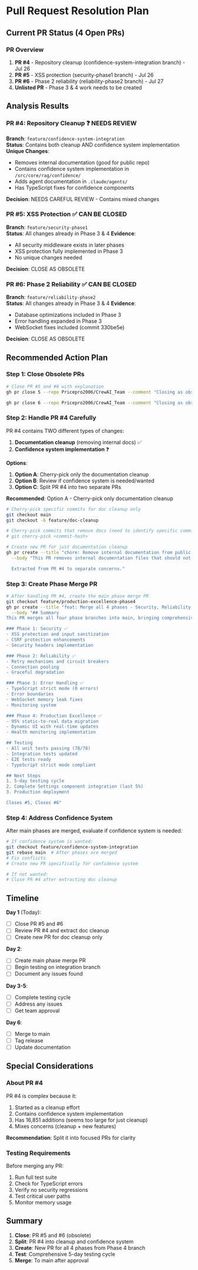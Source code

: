 # Pull Request Resolution Plan

## Current PR Status (4 Open PRs)

### PR Overview

1. **PR #4** - Repository cleanup (confidence-system-integration branch) - Jul 26
2. **PR #5** - XSS protection (security-phase1 branch) - Jul 26
3. **PR #6** - Phase 2 reliability (reliability-phase2 branch) - Jul 27
4. **Unlisted PR** - Phase 3 & 4 work needs to be created

## Analysis Results

### PR #4: Repository Cleanup ❓ NEEDS REVIEW

**Branch**: `feature/confidence-system-integration`  
**Status**: Contains both cleanup AND confidence system implementation
**Unique Changes**:

- Removes internal documentation (good for public repo)
- Contains confidence system implementation in `/src/core/rag/confidence/`
- Adds agent documentation in `.claude/agents/`
- Has TypeScript fixes for confidence components

**Decision**: NEEDS CAREFUL REVIEW - Contains mixed changes

### PR #5: XSS Protection ✅ CAN BE CLOSED

**Branch**: `feature/security-phase1`  
**Status**: All changes already in Phase 3 & 4
**Evidence**:

- All security middleware exists in later phases
- XSS protection fully implemented in Phase 3
- No unique changes needed

**Decision**: CLOSE AS OBSOLETE

### PR #6: Phase 2 Reliability ✅ CAN BE CLOSED

**Branch**: `feature/reliability-phase2`  
**Status**: All changes already in Phase 3 & 4
**Evidence**:

- Database optimizations included in Phase 3
- Error handling expanded in Phase 3
- WebSocket fixes included (commit 330be5e)

**Decision**: CLOSE AS OBSOLETE

## Recommended Action Plan

### Step 1: Close Obsolete PRs

```bash
# Close PR #5 and #6 with explanation
gh pr close 5 --repo Pricepro2006/CrewAI_Team --comment "Closing as obsolete - all security changes have been incorporated into Phase 3 (feature/error-handling-phase3) which includes comprehensive error handling and security improvements."

gh pr close 6 --repo Pricepro2006/CrewAI_Team --comment "Closing as obsolete - all reliability improvements have been incorporated into Phase 3 (feature/error-handling-phase3) which includes database optimization, error handling, and WebSocket fixes."
```

### Step 2: Handle PR #4 Carefully

PR #4 contains TWO different types of changes:

1. **Documentation cleanup** (removing internal docs) ✅
2. **Confidence system implementation** ❓

**Options**:

1. **Option A**: Cherry-pick only the documentation cleanup
2. **Option B**: Review if confidence system is needed/wanted
3. **Option C**: Split PR #4 into two separate PRs

**Recommended**: Option A - Cherry-pick only documentation cleanup

```bash
# Cherry-pick specific commits for doc cleanup only
git checkout main
git checkout -b feature/doc-cleanup

# Cherry-pick commits that remove docs (need to identify specific commits)
# git cherry-pick <commit-hash>

# Create new PR for just documentation cleanup
gh pr create --title "chore: Remove internal documentation from public repository" \
  --body "This PR removes internal documentation files that should not be in the public repository.

  Extracted from PR #4 to separate concerns."
```

### Step 3: Create Phase Merge PR

```bash
# After handling PR #4, create the main phase merge PR
git checkout feature/production-excellence-phase4
gh pr create --title "feat: Merge all 4 phases - Security, Reliability, Error Handling, Production Excellence" \
  --body "## Summary
This PR merges all four phase branches into main, bringing comprehensive improvements:

### Phase 1: Security ✅
- XSS protection and input sanitization
- CSRF protection enhancements
- Security headers implementation

### Phase 2: Reliability ✅
- Retry mechanisms and circuit breakers
- Connection pooling
- Graceful degradation

### Phase 3: Error Handling ✅
- TypeScript strict mode (0 errors)
- Error boundaries
- WebSocket memory leak fixes
- Monitoring system

### Phase 4: Production Excellence ✅
- 95% static-to-real data migration
- Dynamic UI with real-time updates
- Health monitoring implementation

## Testing
- All unit tests passing (78/78)
- Integration tests updated
- E2E tests ready
- TypeScript strict mode compliant

## Next Steps
1. 5-day testing cycle
2. Complete Settings component integration (last 5%)
3. Production deployment

Closes #5, Closes #6"
```

### Step 4: Address Confidence System

After main phases are merged, evaluate if confidence system is needed:

```bash
# If confidence system is wanted:
git checkout feature/confidence-system-integration
git rebase main  # After phases are merged
# Fix conflicts
# Create new PR specifically for confidence system

# If not wanted:
# Close PR #4 after extracting doc cleanup
```

## Timeline

**Day 1** (Today):

- [ ] Close PR #5 and #6
- [ ] Review PR #4 and extract doc cleanup
- [ ] Create new PR for doc cleanup only

**Day 2**:

- [ ] Create main phase merge PR
- [ ] Begin testing on integration branch
- [ ] Document any issues found

**Day 3-5**:

- [ ] Complete testing cycle
- [ ] Address any issues
- [ ] Get team approval

**Day 6**:

- [ ] Merge to main
- [ ] Tag release
- [ ] Update documentation

## Special Considerations

### About PR #4

PR #4 is complex because it:

1. Started as a cleanup effort
2. Contains confidence system implementation
3. Has 16,851 additions (seems too large for just cleanup)
4. Mixes concerns (cleanup + new features)

**Recommendation**: Split it into focused PRs for clarity

### Testing Requirements

Before merging any PR:

1. Run full test suite
2. Check for TypeScript errors
3. Verify no security regressions
4. Test critical user paths
5. Monitor memory usage

## Summary

1. **Close**: PR #5 and #6 (obsolete)
2. **Split**: PR #4 into cleanup and confidence system
3. **Create**: New PR for all 4 phases from Phase 4 branch
4. **Test**: Comprehensive 5-day testing cycle
5. **Merge**: To main after approval
